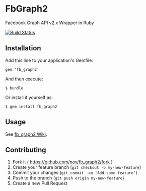 FbGraph2
====

Facebook Graph API v2.x Wrapper in Ruby

[![Build Status](https://img.shields.io/travis/nov/fb_graph2/master.svg)](http://travis-ci.org/nov/fb_graph2)

## Installation

Add this line to your application's Gemfile:

    gem 'fb_graph2'

And then execute:

    $ bundle

Or install it yourself as:

    $ gem install fb_graph2

## Usage

See [fb_graph2 Wiki](https://github.com/nov/fb_graph2/wiki).

## Contributing

1. Fork it ( https://github.com/nov/fb_graph2/fork )
2. Create your feature branch (`git checkout -b my-new-feature`)
3. Commit your changes (`git commit -am 'Add some feature'`)
4. Push to the branch (`git push origin my-new-feature`)
5. Create a new Pull Request
